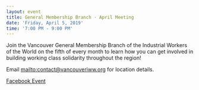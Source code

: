 ```yaml
---
layout: event
title: General Membership Branch · April Meeting
date: 'Friday, April 5, 2019'
time: '7:00 PM - 9:00 PM'
---
```


Join the Vancouver General Membership Branch of the Industrial Workers of the World on the fifth of every month to learn how you can get involved in building working class solidarity throughout the region!

Email <mailto:contact@vancouveriww.org> for location details.

[Facebook Event](https://www.facebook.com/events/216011546000677/?event_time_id=216011572667341)
